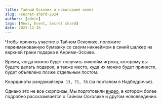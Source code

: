 ```yaml
---
title: Тайный Осколик и новогодний ивент
slug: /secret-shard-2024
authors: [admin]
tags: [News, Event, Secret shard]
date: 2023-12-16
---
```


<!-- truncate -->

Чтобы принять участие в Тайном Осколике, положите переименованную бумажку со своим никнеймом в синий шалкер на верхней грани подарка в Анрими-Эссиве. 

Время, когда можно будет получить никнейм игрока, которому вы будете делать подарок, а также место, куда их можно будет принести, будет объявлено позже отдельным постом.

Координаты рандомайзера: `13, 71, 56` (за порталом в Надбедрочье).

Однако это не все сюрпризы. Мы подготовили [видео](https://youtu.be/bx-OBenvd3A), в котором более подробно рассказывается о Тайном Осколике и другом нововведении.